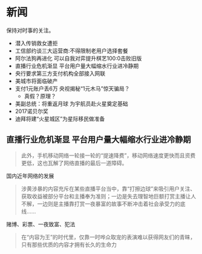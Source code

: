 # 新闻

保持对时事的关注。

* 潜入传销救女遭拒
* 工信部约谈三大运营商:不得限制老用户选择套餐
* 阿尔法狗再进化 可以自我对弈提升棋艺100:0击败旧版
* 直播行业危机渐显 平台用户量大幅缩水行业进冷静期
* 央行要求第三方支付机构全部接入网联
* 美城市将面临破产
* 支付1元账户丢6万 央视揭秘“1元木马”惊天骗局？
    * 真假？原理？
* 美副总统：将重返月球 为宇航员赴火星奠定基础
* 2017诺贝尔奖
* 迪拜将建“火星城区”为星际移民做准备

## 直播行业危机渐显 平台用户量大幅缩水行业进冷静期

> 此外，手机移动网络一轮接一轮的“提速降费”，移动网络速度更快而且资费更低，这也瓦解了网络直播的最后一道障碍。

国内近年网络的发展

> 涉黄涉暴的内容充斥在某些直播平台当中，靠“打擦边球”来吸引用户关注、获取收益被部分平台和主播奉为准则；一边是失去理智地巨额打赏主播让人不解，一边则是主播靠打赏一夜暴富的故事不断冲击着社会承受力的底线……

赌博、彩票、一夜致富、犯法

> 在“内容为王”的时代里，仅靠一时哗众取宠的表演难以获得网友们的青睐，只有那些优质的内容才拥有长久的生命力



